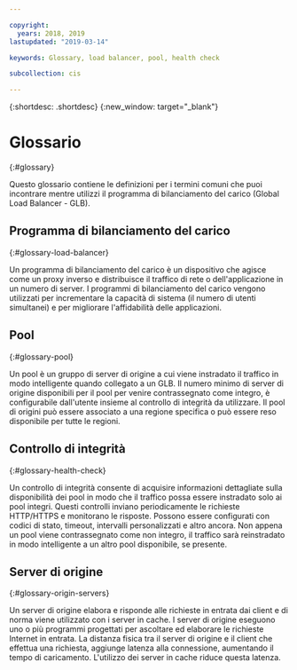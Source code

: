 ```yaml
---

copyright:
  years: 2018, 2019
lastupdated: "2019-03-14"

keywords: Glossary, load balancer, pool, health check

subcollection: cis

---
```


{:shortdesc: .shortdesc}
{:new_window: target="_blank"}


# Glossario
{:#glossary}

Questo glossario contiene le definizioni per i termini comuni che puoi incontrare mentre utilizzi il programma di bilanciamento del carico (Global Load Balancer - GLB).

## Programma di bilanciamento del carico
{:#glossary-load-balancer}

Un programma di bilanciamento del carico è un dispositivo che agisce come un proxy inverso e distribuisce il traffico di rete o dell'applicazione in un numero di server. I programmi di bilanciamento del carico vengono utilizzati per incrementare la capacità di sistema (il numero di utenti simultanei) e per migliorare l'affidabilità delle applicazioni. 

## Pool
{:#glossary-pool}

Un pool è un gruppo di server di origine a cui viene instradato il traffico in modo intelligente quando collegato a un GLB. Il numero minimo di server di origine disponibili per il pool per venire contrassegnato come integro, è configurabile dall'utente insieme al controllo di integrità da utilizzare. Il pool di origini può essere associato a una regione specifica o può essere reso disponibile per tutte le regioni.

## Controllo di integrità
{:#glossary-health-check}

Un controllo di integrità consente di acquisire informazioni dettagliate sulla disponibilità dei pool in modo che il traffico possa essere instradato solo ai pool integri. Questi controlli inviano periodicamente le richieste HTTP/HTTPS e monitorano le risposte. Possono essere configurati con codici di stato, timeout, intervalli personalizzati e altro ancora. Non appena un pool viene contrassegnato come non integro, il traffico sarà reinstradato in modo intelligente a un altro pool disponibile, se presente.

## Server di origine
{:#glossary-origin-servers}

Un server di origine elabora e risponde alle richieste in entrata dai client e di norma viene utilizzato con i server in cache. I server di origine eseguono uno o più programmi progettati per ascoltare ed elaborare le richieste Internet in entrata. La distanza fisica tra il server di origine e il client che effettua una richiesta, aggiunge latenza alla connessione, aumentando il tempo di caricamento. L'utilizzo dei server in cache riduce questa latenza. 


